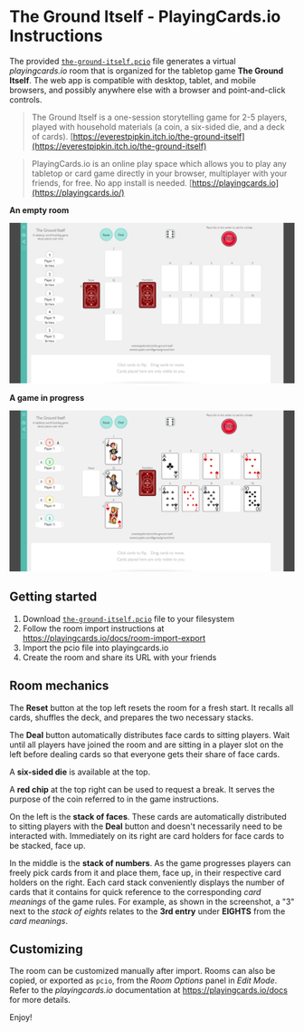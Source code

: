 # The Ground Itself - PlayingCards.io Instructions

The provided [`the-ground-itself.pcio`](/the-ground-itself.pcio?raw=true) file generates a virtual _playingcards.io_ room that is organized for the tabletop game **The Ground Itself**. The web app is compatible with desktop, tablet, and mobile browsers, and possibly anywhere else with a browser and point-and-click controls.

> The Ground Itself is a one-session storytelling game for 2-5 players, played with household materials (a coin, a six-sided die, and a deck of cards). [https://everestpipkin.itch.io/the-ground-itself](https://everestpipkin.itch.io/the-ground-itself)

> PlayingCards.io is an online play space which allows you to play any tabletop or card game directly in your browser, multiplayer with your friends, for free. No app install is needed. [https://playingcards.io](https://playingcards.io/)

**An empty room**

![An empty room](/screenshot.png?raw=true)

**A game in progress**

![A game in progress](/screenshot-game-in-progress.png?raw=true)

## Getting started
1. Download [`the-ground-itself.pcio`](/the-ground-itself.pcio?raw=true) file to your filesystem
2. Follow the room import instructions at https://playingcards.io/docs/room-import-export
3. Import the pcio file into playingcards.io
4. Create the room and share its URL with your friends

## Room mechanics
The **Reset** button at the top left resets the room for a fresh start. It recalls all cards, shuffles the deck, and prepares the two necessary stacks.

The **Deal** button automatically distributes face cards to sitting players. Wait until all players have joined the room and are sitting in a player slot on the left before dealing cards so that everyone gets their share of face cards.

A **six-sided die** is available at the top.

A **red chip** at the top right can be used to request a break. It serves the purpose of the coin referred to in the game instructions.

On the left is the **stack of faces**. These cards are automatically distributed to sitting players with the **Deal** button and doesn't necessarily need to be interacted with. Immediately on its right are card holders for face cards to be stacked, face up.

In the middle is the **stack of numbers**. As the game progresses players can freely pick cards from it and place them, face up, in their respective card holders on the right. Each card stack conveniently displays the number of cards that it contains for quick reference to the corresponding _card meanings_ of the game rules. For example, as shown in the screenshot, a "3" next to the _stack of eights_ relates to the **3rd entry** under **EIGHTS** from the _card meanings_.

## Customizing
The room can be customized manually after import. Rooms can also be copied, or exported as `pcio`, from the _Room Options_ panel in _Edit Mode_. Refer to the _playingcards.io_ documentation at https://playingcards.io/docs for more details.

Enjoy!
